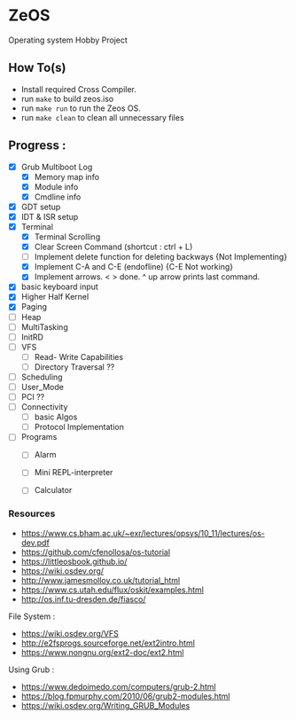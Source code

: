 # ZeOS
Operating system Hobby Project 

## How To(s)
- Install required Cross Compiler.
- run `make` to build zeos.iso
- run `make run` to run the Zeos OS.
- run `make clean` to clean all unnecessary files

## Progress :
- [x] Grub Multiboot Log
  + [x] Memory map info
  + [x] Module info
  + [x] Cmdline info
- [x] GDT setup
- [x] IDT & ISR setup
- [x] Terminal 
  + [x] Terminal Scrolling
  + [x] Clear Screen Command (shortcut : ctrl + L)
  + [ ] Implement delete function for deleting backways {Not Implementing}
  + [x] Implement C-A and C-E (endofline) {C-E Not working}
  + [x] Implement arrows. < > done. ^ up arrow prints last command.
- [x] basic keyboard input
- [x] Higher Half Kernel
- [x] Paging
- [ ] Heap
- [ ] MultiTasking
- [ ] InitRD
- [ ] VFS
  + [ ] Read- Write Capabilities
  + [ ] Directory Traversal ??
- [ ] Scheduling
- [ ] User_Mode
- [ ] PCI ??
- [ ] Connectivity
  + [ ] basic Algos
  + [ ] Protocol Implementation
- [ ] Programs
  + [ ] Alarm
  + [ ] Mini REPL-interpreter
  + [ ] Calculator


### Resources

- https://www.cs.bham.ac.uk/~exr/lectures/opsys/10_11/lectures/os-dev.pdf
- https://github.com/cfenollosa/os-tutorial
- https://littleosbook.github.io/
- https://wiki.osdev.org/
- http://www.jamesmolloy.co.uk/tutorial_html
- https://www.cs.utah.edu/flux/oskit/examples.html
- http://os.inf.tu-dresden.de/fiasco/

File System : 
- https://wiki.osdev.org/VFS 
- http://e2fsprogs.sourceforge.net/ext2intro.html
- https://www.nongnu.org/ext2-doc/ext2.html

Using Grub :
- https://www.dedoimedo.com/computers/grub-2.html
- https://blog.fpmurphy.com/2010/06/grub2-modules.html
- https://wiki.osdev.org/Writing_GRUB_Modules
